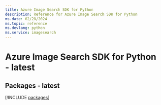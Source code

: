 ```yaml
---
title: Azure Image Search SDK for Python
description: Reference for Azure Image Search SDK for Python
ms.date: 02/28/2024
ms.topic: reference
ms.devlang: python
ms.service: imagesearch
---
```

# Azure Image Search SDK for Python - latest
## Packages - latest
[!INCLUDE [packages](image-search-index.md)]